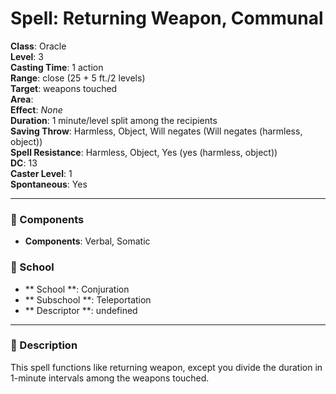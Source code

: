 
# Spell: Returning Weapon, Communal
**Class**: Oracle  
**Level**: 3  
**Casting Time**: 1 action  
**Range**: close (25 + 5 ft./2 levels)  
**Target**: weapons touched  
**Area**:   
**Effect**: _None_  
**Duration**: 1 minute/level split among the recipients  
**Saving Throw**: Harmless, Object, Will negates (Will negates (harmless, object))  
**Spell Resistance**: Harmless, Object, Yes (yes (harmless, object))  
**DC**: 13  
**Caster Level**: 1  
**Spontaneous**: Yes

---

### 🔮 Components
- **Components**: Verbal, Somatic

### 🏫 School
- ** School **: Conjuration
- ** Subschool **: Teleportation
- ** Descriptor **: undefined
---

### 📜 Description
This spell functions like returning weapon, except you divide the duration in 1-minute intervals among the weapons touched.
